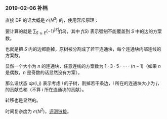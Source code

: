 ### 2019-02-06 补档

直接 DP 的话大概是 $\mathcal O (N^3)$ 的，使用容斥原理：

要计算的就是 $\displaystyle \sum_{S \subseteq E} {(-1)}^{|S|} f(S)$，其中 $f(S)$ 表示强制不能覆盖到 $S$ 中的边的方案数。

也就是把 $S$ 内的边都删掉，原树被分割成了若干连通块，每个连通块内部连线的方案数。

显然一个大小为 $n$ 的连通块，任意连线的方案数为 $1 \cdot 3 \cdot 5 \cdot \cdots \cdot (n - 1)$（如果 $n$ 是偶数，$n$ 是奇数的话显然没有方案）。

那么设状态 $dp(i, j)$ 表示考虑 $i$ 的子树，割掉若干条边，$i$ 所在的连通块大小为 $j$，的贡献总和（不算 $i$ 所在连通块的贡献）。

转移也是显然的。

时间复杂度为 $\mathcal O (N^2)$，[评测链接](https://atcoder.jp/contests/arc101/submissions/9924940)。